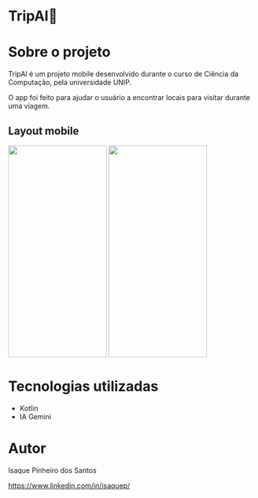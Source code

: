 # TripAI🧭

# Sobre o projeto

TripAI é um projeto mobile desenvolvido durante o curso de Ciência da Computação, pela universidade UNIP.

O app foi feito para ajudar o usuário a encontrar locais para visitar durante uma viagem.



## Layout mobile
<img src="https://i.imgur.com/vWvEU1B.png" width="200" height="430"> <img src="https://i.imgur.com/FEAH5K1.png" width="200" height="430">

# Tecnologias utilizadas
- Kotlin
- IA Gemini


# Autor

Isaque Pinheiro dos Santos

https://www.linkedin.com/in/isaquep/


